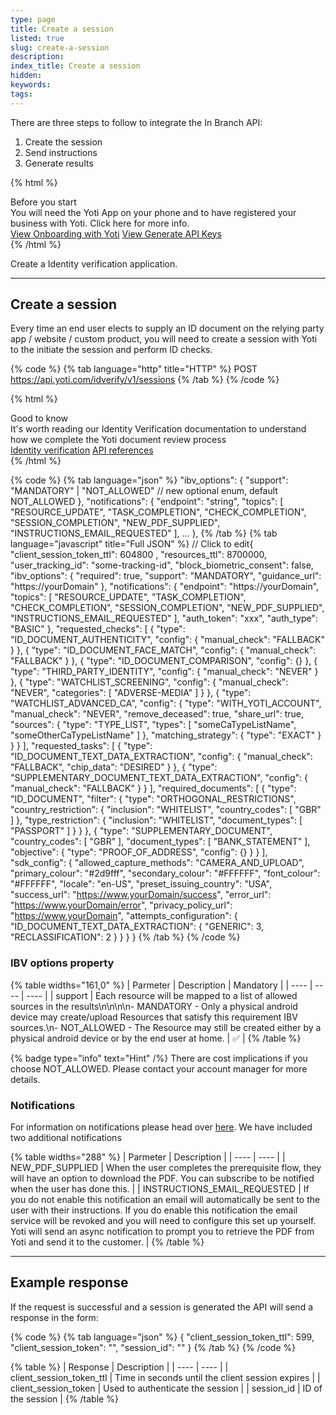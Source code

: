 ```yaml
---
type: page
title: Create a session
listed: true
slug: create-a-session
description: 
index_title: Create a session
hidden: 
keywords: 
tags: 
---
```


There are three steps to follow to integrate the In Branch API:

1. Create the session
2. Send instructions 
3. Generate results

{% html %}
<div class="alert-BYS">
   <div class="alert-title" id="BYS">
      Before you start
   </div>
   <div class="alert-text" >
      You will need the Yoti App on your phone and to have registered your business with Yoti. Click here for more info.
   </div>
   <div class="alert-links"> 
         <a target="_self" href="https://developers.yoti.com/yoti/getting-started">View Onboarding with Yoti</a>
      <a target="_self" href="https://developers.yoti.com/yoti/production-keys">View Generate API Keys</a> 
   </div>
</div>
{% /html %}

Create a Identity verification application.

---

## Create a session

Every time an end user elects to supply an ID document on the relying party app / website / custom product, you will need to create a session with Yoti to the initiate the session and perform ID checks.

{% code %}
{% tab language="http" title="HTTP" %}
POST https://api.yoti.com/idverify/v1/sessions
{% /tab %}
{% /code %}

{% html %}
<div class="alert-GTK">
    <div class="alert-title" id="GTK">
        Good to know
    </div>
    <div class="alert-text">
It's worth reading our Identity Verification documentation to understand how we complete the Yoti document review process    </div>
    <div class="alert-links"> 
       <a href="https://developers.yoti.com/identity-verification/overview">Identity verification</a>
             <a href="https://yoti.world/yoti-public-api/">API references</a>
    </div>
</div>
{% /html %}

{% code %}
{% tab language="json" %}
"ibv_options": {
    "support": "MANDATORY" | "NOT_ALLOWED" // new optional enum, default NOT_ALLOWED
  },
  "notifications": {
    "endpoint": "string",
    "topics": [
      "RESOURCE_UPDATE",
      "TASK_COMPLETION",
      "CHECK_COMPLETION",
      "SESSION_COMPLETION",
      "NEW_PDF_SUPPLIED",
      "INSTRUCTIONS_EMAIL_REQUESTED" 
    ],
    ...
  },
{% /tab %}
{% tab language="javascript" title="Full JSON" %}
// Click to edit{
  "client_session_token_ttl": 604800 ,
  "resources_ttl": 8700000,
  "user_tracking_id": "some-tracking-id",
  "block_biometric_consent": false,
  "ibv_options": {
    "required": true,
    "support": "MANDATORY",
    "guidance_url": "https://yourDomain"
  },
  "notifications": {
    "endpoint": "https://yourDomain",
    "topics": [
      "RESOURCE_UPDATE",
      "TASK_COMPLETION",
      "CHECK_COMPLETION",
      "SESSION_COMPLETION",
      "NEW_PDF_SUPPLIED",
      "INSTRUCTIONS_EMAIL_REQUESTED"
    ],
    "auth_token": "xxx",
    "auth_type": "BASIC"
  },
  "requested_checks": [
    {
      "type": "ID_DOCUMENT_AUTHENTICITY",
      "config": {
        "manual_check": "FALLBACK"
      }
    },
    {
      "type": "ID_DOCUMENT_FACE_MATCH",
      "config": {
        "manual_check": "FALLBACK"
      }
    },
    {
      "type": "ID_DOCUMENT_COMPARISON",
      "config": {}
    },
    {
      "type": "THIRD_PARTY_IDENTITY",
      "config": {
        "manual_check": "NEVER"
      }
    },
    {
      "type": "WATCHLIST_SCREENING",
      "config": {
        "manual_check": "NEVER",
        "categories": [
          "ADVERSE-MEDIA"
        ]
      }
    },
    {
      "type": "WATCHLIST_ADVANCED_CA",
      "config": {
        "type": "WITH_YOTI_ACCOUNT",
        "manual_check": "NEVER",
        "remove_deceased": true,
        "share_url": true,
        "sources": {
          "type": "TYPE_LIST",
          "types": [
            "someCaTypeListName",
            "someOtherCaTypeListName"
          ]
        },
        "matching_strategy": {
          "type": "EXACT"
        }
      }
    }
  ],
  "requested_tasks": [
    {
      "type": "ID_DOCUMENT_TEXT_DATA_EXTRACTION",
      "config": {
        "manual_check": "FALLBACK",
        "chip_data": "DESIRED"
      }
    },
    {
      "type": "SUPPLEMENTARY_DOCUMENT_TEXT_DATA_EXTRACTION",
      "config": {
        "manual_check": "FALLBACK"
      }
    }
  ],
  "required_documents": [
    {
      "type": "ID_DOCUMENT",
      "filter": {
        "type": "ORTHOGONAL_RESTRICTIONS",
        "country_restriction": {
          "inclusion": "WHITELIST",
          "country_codes": [
            "GBR"
          ]
        },
        "type_restriction": {
          "inclusion": "WHITELIST",
          "document_types": [
            "PASSPORT"
          ]
        }
      }
    },
    {
      "type": "SUPPLEMENTARY_DOCUMENT",
      "country_codes": [
        "GBR"
      ],
      "document_types": [
          "BANK_STATEMENT"
      ],
      "objective": {
        "type": "PROOF_OF_ADDRESS",
        "config": {}
      }
    }
  ],
  "sdk_config": {
    "allowed_capture_methods": "CAMERA_AND_UPLOAD",
    "primary_colour": "#2d9fff",
    "secondary_colour": "#FFFFFF",
    "font_colour": "#FFFFFF",
    "locale": "en-US",
    "preset_issuing_country": "USA",
    "success_url": "https://www.yourDomain/success",
    "error_url": "https://www.yourDomain/error",
    "privacy_policy_url": "https://www.yourDomain",
    "attempts_configuration": {
      "ID_DOCUMENT_TEXT_DATA_EXTRACTION": {
        "GENERIC": 3,
        "RECLASSIFICATION": 2
      }
    }
  }
}
{% /tab %}
{% /code %}

### IBV options property

{% table widths="161,0" %}
| Parmeter | Description | Mandatory | 
| ---- | ---- | ---- | 
| support | Each resource will be mapped to a list of allowed sources in the results\n\n\n\n- MANDATORY - Only a physical android device may create/upload Resources that satisfy this requirement IBV sources.\n- NOT_ALLOWED - The Resource may still be created either by a physical android device or by the end user at home. | ✅ | 
{% /table %}

{% badge type="info" text="Hint" /%} There are cost implications if you choose NOT_ALLOWED. Please contact your account manager for more details. 

### Notifications

For information on notifications please head over [here](/identity-verification/notifications). We have included two additional notifications 

{% table widths="288" %}
| Parmeter | Description | 
| ---- | ---- | 
| NEW_PDF_SUPPLIED | When the user completes the prerequisite flow, they will have an option to download the PDF. You can subscribe to be notified when the user has done this. | 
| INSTRUCTIONS_EMAIL_REQUESTED | If you do not enable this notification an email will automatically be sent to the user with their instructions. If you do enable this notification the email service will be revoked and you will need to configure this set up yourself. Yoti will send an async notification to prompt you to  retrieve the PDF from Yoti and send it to the customer. | 
{% /table %}

---

## Example response

If the request is successful and a session is generated the API will send a response in the form:

{% code %}
{% tab language="json" %}
{
  "client_session_token_ttl": 599,
  "client_session_token": "<uuid>",
  "session_id": "<uuid>"
}
{% /tab %}
{% /code %}

{% table %}
| Response | Description | 
| ---- | ---- | 
| client_session_token_ttl | Time in seconds until the client session expires | 
| client_session_token | Used to authenticate the session | 
| session_id | ID of the session | 
{% /table %}